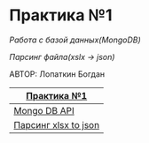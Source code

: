 # Практика №1
*Работа с базой данных(MongoDB)*

*Парсинг файла(xslx -> json)*

АВТОР: Лопаткин Богдан

|[Практика №1](https://vladimirchabanov.notion.site/1-4f52147cb0724f9980a2582bcb7027ca) |
| --- |
| [    Mongo DB API    ](./practice_01/mongo/main.cpp)              |
| [Парсинг xlsx to json](./practice_01/parsing/main.cpp)    |
